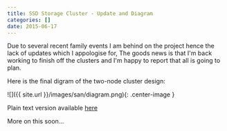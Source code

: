 ```yaml
---
title: SSD Storage Cluster - Update and Diagram
categories: []
date: 2015-06-17
---
```


Due to several recent family events I am behind on the project hence the lack of updates which I appologise for, The goods news is that I'm back working to finish off the clusters and I'm happy to report that all is going to plan.

Here is the final digram of the two-node cluster design:

![]({{ site.url }}/images/san/diagram.png){: .center-image }

Plain text version available [here](https://gist.github.com/sammcj/0503007ceb5038a0de3c)

More on this soon...